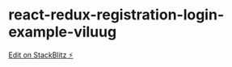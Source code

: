 # react-redux-registration-login-example-viluug

[Edit on StackBlitz ⚡️](https://stackblitz.com/edit/react-redux-registration-login-example-viluug)